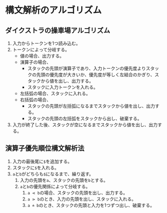 # 構文解析のアルゴリズム

## ダイクストラの操車場アルゴリズム

1. 入力からトークンを1つ読み込む。
2. トークンによって分岐する。
   - 値の場合、出力する。
   - 演算子の場合、
     - スタックの先頭が演算子であり、入力トークンの優先度よりスタックの先頭の優先度が大きいか、優先度が等しく左結合のかぎり、スタックから値を出し、出力する。
     - スタックに入力トークンを入れる。
   - 左括弧の場合、スタックに入れる。
   - 右括弧の場合、
     - スタックの先頭が左括弧になるまでスタックから値を出し、出力する。
     - スタックの先頭の左括弧をスタックから出し、破棄する。
3. 入力が終了した後、スタックが空になるまでスタックから値を出し、出力する。

## 演算子優先順位構文解析法

1. 入力の最後尾に`$`を追加する。
2. スタックに`$`を入れる。
3. `a`と`b`がどちらも`$`になるまで、繰り返す。
   1. 入力の先頭を`a`、スタックの先頭を`b`とする。
   2. `a`と`b`の優先関係によって分岐する。
      1. `a ⋖ b`の場合、スタックの先頭を出し、出力する。
      2. `a ⋗ b`のとき、入力の先頭を出し、スタックに入れる。
      3. `a ≐ b`のとき、スタックの先頭と入力を1つずつ出し、破棄する。
